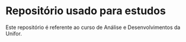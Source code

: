 # Repositório usado para estudos 

Este repositório é referente ao curso de Análise e Desenvolvimentos da Unifor.
